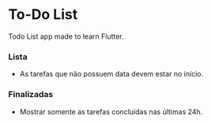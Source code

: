# To-Do List

Todo List app made to learn Flutter.

### Lista
- As tarefas que não possuem data devem estar no início.

### Finalizadas
- Mostrar somente as tarefas concluídas nas últimas 24h.
